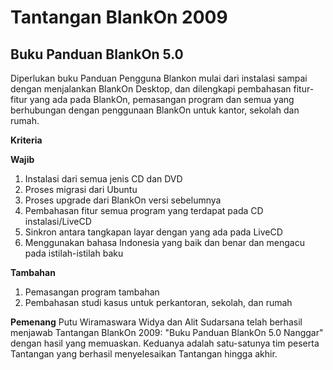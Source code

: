 # Tantangan BlankOn 2009

## Buku Panduan BlankOn 5.0
Diperlukan buku Panduan Pengguna Blankon mulai dari instalasi sampai dengan menjalankan BlankOn Desktop, dan dilengkapi pembahasan fitur-fitur yang ada pada BlankOn, pemasangan program dan semua yang berhubungan dengan penggunaan BlankOn untuk kantor, sekolah dan rumah.

**Kriteria**

**Wajib**
   1. Instalasi dari semua jenis CD dan DVD
   2. Proses migrasi dari Ubuntu
   3. Proses upgrade dari BlankOn versi sebelumnya
   4. Pembahasan fitur semua program yang terdapat pada CD instalasi/LiveCD
   5. Sinkron antara tangkapan layar dengan yang ada pada LiveCD
   6. Menggunakan bahasa Indonesia yang baik dan benar dan mengacu pada istilah-istilah baku


**Tambahan**
 1. Pemasangan program tambahan
 2. Pembahasan studi kasus untuk perkantoran, sekolah, dan rumah


**Pemenang**
Putu Wiramaswara Widya dan Alit Sudarsana telah berhasil menjawab Tantangan BlankOn 2009: "Buku Panduan BlankOn
5.0 Nanggar" dengan hasil yang memuaskan. Keduanya
adalah satu-satunya tim peserta Tantangan yang berhasil menyelesaikan
Tantangan hingga akhir.

